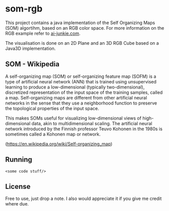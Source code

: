 # som-rgb

This project contains a java implementation of the Self Organizing Maps (SOM) algortihm, based on an 
RGB color space. For more information on the RGB example refer to [ai-junkie.com](http://www.ai-junkie.com/ann/som/som1.html).

The visualisation is done on an 2D Plane and an 3D RGB Cube based on a Java3D implementation.

## SOM - Wikipedia

A self-organizing map (SOM) or self-organizing feature map (SOFM) is a type of artificial neural network (ANN) 
that is trained using unsupervised learning to produce a low-dimensional (typically two-dimensional), discretized 
representation of the input space of the training samples, called a map. Self-organizing maps are different from 
other artificial neural networks in the sense that they use a neighborhood function to preserve the topological 
properties of the input space.

This makes SOMs useful for visualizing low-dimensional views of high-dimensional data, akin to multidimensional scaling. 
The artificial neural network introduced by the Finnish professor Teuvo Kohonen in the 1980s is sometimes called a 
Kohonen map or network.

(https://en.wikipedia.org/wiki/Self-organizing_map)

## Running

    <some code stuff/>

## License

Free to use, just drop a note. I also would appreciate it if you give me credit where due.